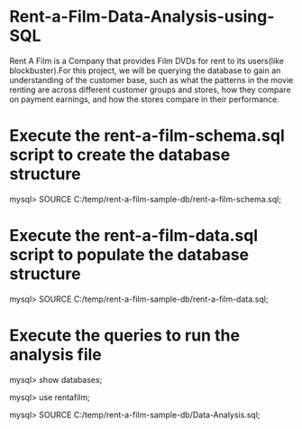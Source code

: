 # Rent-a-Film-Data-Analysis-using-SQL

Rent A Film is a Company that provides Film DVDs for rent to its users(like blockbuster).For this project, we will be querying the database to gain an understanding of the customer base, such as what the patterns in the movie renting are across different customer groups and stores, how they compare on payment earnings, and how the stores compare in their performance.

# Execute the rent-a-film-schema.sql script to create the database structure
mysql> SOURCE C:/temp/rent-a-film-sample-db/rent-a-film-schema.sql; 

# Execute the rent-a-film-data.sql script to populate the database structure
mysql> SOURCE C:/temp/rent-a-film-sample-db/rent-a-film-data.sql;

# Execute the queries to run the analysis file
mysql> show databases;

mysql> use rentafilm;

mysql> SOURCE C:/temp/rent-a-film-sample-db/Data-Analysis.sql; 


